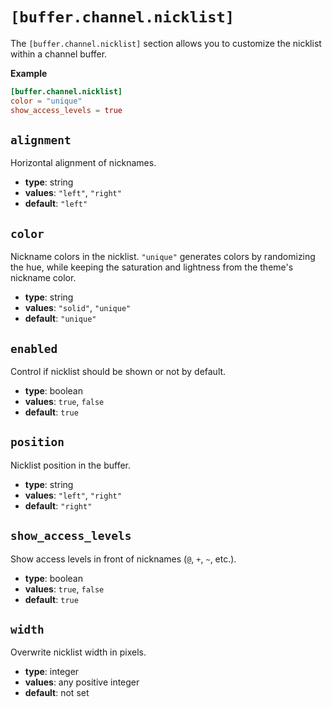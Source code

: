 # `[buffer.channel.nicklist]`

The `[buffer.channel.nicklist]` section allows you to customize the nicklist within a channel buffer.

**Example**

```toml
[buffer.channel.nicklist]
color = "unique"
show_access_levels = true
```

## `alignment`

Horizontal alignment of nicknames.

- **type**: string
- **values**: `"left"`, `"right"`
- **default**: `"left"`

## `color`
Nickname colors in the nicklist. `"unique"` generates colors by randomizing the hue, while keeping the saturation and lightness from the theme's nickname color.

- **type**: string
- **values**: `"solid"`, `"unique"`
- **default**: `"unique"`

## `enabled`

Control if nicklist should be shown or not by default.

- **type**: boolean
- **values**: `true`, `false`
- **default**: `true`

## `position`

Nicklist position in the buffer.

- **type**: string
- **values**: `"left"`, `"right"`
- **default**: `"right"`


## `show_access_levels`

Show access levels in front of nicknames (`@`, `+`, `~`, etc.).

- **type**: boolean
- **values**: `true`, `false`
- **default**: `true`

## `width`

Overwrite nicklist width in pixels.

- **type**: integer
- **values**: any positive integer
- **default**: not set
